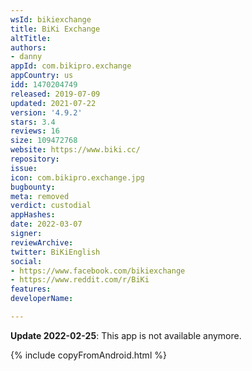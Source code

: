 ```yaml
---
wsId: bikiexchange
title: BiKi Exchange
altTitle: 
authors:
- danny
appId: com.bikipro.exchange
appCountry: us
idd: 1470204749
released: 2019-07-09
updated: 2021-07-22
version: '4.9.2'
stars: 3.4
reviews: 16
size: 109472768
website: https://www.biki.cc/
repository: 
issue: 
icon: com.bikipro.exchange.jpg
bugbounty: 
meta: removed
verdict: custodial
appHashes: 
date: 2022-03-07
signer: 
reviewArchive: 
twitter: BiKiEnglish
social:
- https://www.facebook.com/bikiexchange
- https://www.reddit.com/r/BiKi
features: 
developerName: 

---
```


**Update 2022-02-25**: This app is not available anymore.

{% include copyFromAndroid.html %}